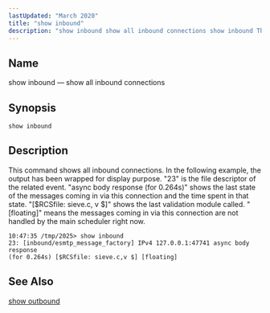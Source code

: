 ```yaml
---
lastUpdated: "March 2020"
title: "show inbound"
description: "show inbound show all inbound connections show inbound This command shows all inbound connections In the following example the output has been wrapped for display purpose 23 is the file descriptor of the related event async body response for 0 264 s shows the last state of the messages coming..."
---
```


<a name="console_commands.show_inbound"></a> 
## Name

show inbound — show all inbound connections

## Synopsis

`show inbound`

<a name="idp16267104"></a> 
## Description

This command shows all inbound connections. In the following example, the output has been wrapped for display purpose. "23" is the file descriptor of the related event. "async body response (for 0.264s)" shows the last state of the messages coming in via this connection and the time spent in that state. "[$RCSfile: sieve.c, v $]" shows the last validation module called. "[floating]" means the messages coming in via this connection are not handled by the main scheduler right now.

```
10:47:35 /tmp/2025> show inbound
23: [inbound/esmtp_message_factory] IPv4 127.0.0.1:47741 async body response
(for 0.264s) [$RCSfile: sieve.c,v $] [floating]
```
<a name="idp16270000"></a> 
## See Also

[show outbound](/momentum/3/3-reference/3-reference-console-commands-show-outbound)